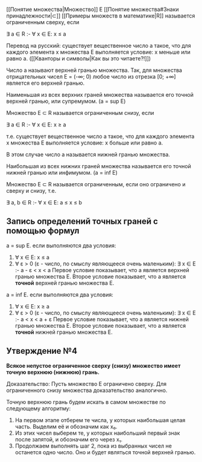 [[Понятие множества|Множество]] E [[Понятие множества#Знаки принадлежности|⊂]] [[Примеры множеств в математике|R]] называется ограниченным сверху, если

∃ a ∈ R :- ∀ x ∈ E: x ≤ a 

Перевод на русский: существует вещественное число a такое, что для каждого элемента x множества E выполняется условие: x меньше или равно a. ([[Кванторы и символы|Как вы это читаете?!]])

Число a называют верхней гранью множества. Так, для множества отрицательных чисел E = (-∞; 0) любое число из отрезка \[0; +∞\] является его верхней гранью.

Наименьшая из всех верхних граней множества называется его точной верхней гранью, или супремумом. (a = sup E)

Множество E ⊂ R называется ограниченным снизу, если

∃ a ∈ R :- ∀ x ∈ E: x ≥ a

т.е. существует вещественное число a такое, что для каждого элемента x множества E выполняется условие: x больше или равно a.

В этом случае число a называется нижней гранью множества.

Наибольшая из всех нижних граней множества называется его точной нижней гранью или инфимумом. (a = inf E)

Множество E ⊂ R называется ограниченным, если оно ограничено и сверху и снизу, т.е.

∃ a, b ∈ R :- ∀ x ∈ E: a ≤ x ≤ b
## Запись определений точных граней с помощью формул

a = sup E. если выполняются два условия:
1. ∀ x ∈ E: x ≤ a
2. ∀ ε > 0 (ε - число, по смыслу являющееся очень маленьким): ∃ x ∈ E :- a - ε < x < a
Первое условие показывает, что a является верхней гранью множества E. Второе условие показывает, что a является **точной** верхней гранью множества E.

a = inf E. если выполняются два условия:
1. ∀ x ∈ E: x ≥ a
2. ∀ ε > 0 (ε - число, по смыслу являющееся очень маленьким): ∃ x ∈ E :- a < x < a + ε
Первое условие показывает, что a является нижней гранью множества E. Второе условие показывает, что a является **точной** нижней гранью множества E.
## Утверждение №4
**Всякое непустое ограниченное сверху (снизу) множество имеет точную верхнюю (нижнюю) грань.**

Доказательство: Пусть множество E ограничено сверху. Для ограниченного снизу множества доказательство аналогично.

Точную верхнюю грань будем искать в самом множестве по следующему алгоритму:
1. На первом этапе отберем те числа, у которых наибольшая целая часть. Выделим её и обозначим как x₀.
2. Из этих чисел выберем те, у которых наибольший первый знак после запятой, и обозначим его через x₁.
3. Продолжаем выполнять шаг 2, пока из выбранных чисел не останется одно число. Оно и будет являться точной верхней гранью.